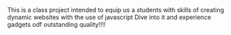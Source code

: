 This is a class project intended to equip us a students with skills of creating dynamic websites with the use of javascript
Dive into it and experience gadgets odf outstanding quality!!!!
